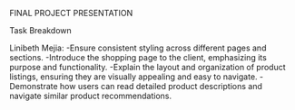FINAL PROJECT PRESENTATION

Task Breakdown

Linibeth Mejia:
-Ensure consistent styling across different pages and sections.
-Introduce the shopping page to the client, emphasizing its purpose and functionality.
-Explain the layout and organization of product listings, ensuring they are visually appealing and easy to navigate.
-Demonstrate how users can read detailed product descriptions and navigate similar product recommendations.
